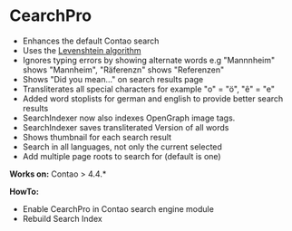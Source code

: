 CearchPro
=========

* Enhances the default Contao search
* Uses the [Levenshtein algorithm](http://en.wikipedia.org/wiki/Levenshtein_distance)
* Ignores typing errors by showing alternate words e.g "Mannnheim" shows "Mannheim", "Räferenzn" shows "Referenzen"
* Shows "Did you mean..." on search results page
* Transliterates all special characters for example "o" = "ö", "ê" = "e"
* Added word stoplists for german and english to provide better search results 
* SearchIndexer now also indexes OpenGraph image tags.
* SearchIndexer saves transliterated Version of all words
* Shows thumbnail for each search result
* Search in all languages, not only the current selected
* Add multiple page roots to search for (default is one)

**Works on:**
Contao > 4.4.*

**HowTo:**
* Enable CearchPro in Contao search engine module
* Rebuild Search Index
